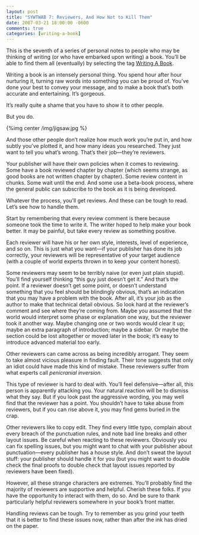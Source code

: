 ```yaml
---
layout: post
title: "SYWTWAB 7: Reviewers, And How Not to Kill Them"
date: 2007-03-21 18:00:00 -0600
comments: true
categories: [writing-a-book]
---
```


This is the seventh of a series of personal notes to people who may be thinking of writing (or who have embarked upon writing) a book. You’ll be able to find them all (eventually) by selecting the tag <a href="http://pragdave.pragprog.com/pragdave/writing_a_book/index.html">Writing A Book</a>.




Writing a book is an intensely personal thing. You spend hour after hour nurturing it, turning raw words into something you can be proud of. You’ve done your best to convey your message, and to make a book that’s both accurate and entertaining. It’s gorgeous.


It’s really quite a shame that you have to show it to other people.


But you do.

{%img center /img/jigsaw.jpg %}

And those other people don’t realize how much work you’re put in, and
how subtly you’ve plotted it, and how many ideas you researched. They
just want to tell you what’s wrong. That’s their job—they’re
reviewers.

Your publisher will have their own policies when it comes to
reviewing. Some have a book reviewed chapter by chapter (which seems
strange, as good books are not written chapter by chapter). Some
review content in chunks. Some wait until the end. And some use a
beta-book process, where the general public can subscribe to the book
as it is being developed.

Whatever the process, you’ll get reviews. And these can be tough to
read. Let’s see how to handle them.

Start by remembering that every review comment is there because
someone took the time to write it. The writer hoped to help make your
book better. It may be painful, but take every review as something
positive.

Each reviewer will have his or her own style, interests, level of
experience, and so on. This is just what you want—if your publisher
has done its job correctly, your reviewers will be representative of
your target audience (with a couple of world experts thrown in to keep
your content honest).

Some reviewers may seem to be terribly naive (or even just plain
stupid). You’ll find yourself thinking “this guy just doesn’t get it.”
And that’s the point. If a reviewer doesn’t get some point, or doesn’t
understand something that you feel should be blindingly obvious,
that’s an indication that you may have a problem with the book. After
all, it’s your job as the author to make that technical detail
obvious. So look hard at the reviewer’s comment and see where they’re
coming from. Maybe you assumed that the world would interpret some
phase or explanation one way, but the reviewer took it another
way. Maybe changing one or two words would clear it up; maybe an extra
paragraph of introduction; maybe a sidebar. Or maybe the section could
be lost altogether or moved later in the book; it’s easy to introduce
advanced material too early.

Other reviewers can came across as being incredibly arrogant. They
seem to take almost vicious pleasure in finding fault. Their tone
suggests that only an idiot could have made this kind of
mistake. These reviewers suffer from what experts call _penicranial
inversion_.

This type of reviewer is hard to deal with. You’ll feel
defensive—after all, this person is apparently attacking you. Your
natural reaction will be to dismiss what they say. But if you look
past the aggressive wording, you may well find that the reviewer has a
point. You shouldn’t have to take abuse from reviewers, but if you can
rise above it, you may find gems buried in the crap.

Other reviewers like to copy edit. They find every little typo,
complain about every breach of the punctuation rules, and note bad
line breaks and other layout issues. Be careful when reacting to these
reviewers. Obviously you can fix spelling issues, but you might want
to chat with your publisher about punctuation—every publisher has a
house style. And don’t sweat the layout stuff: your publisher should
handle it for you (but you might want to double check the final proofs
to double check that layout issues reported by reviewers have been
fixed).

However, all these strange characters are extremes. You’ll probably
find the majority of reviewers are supportive and helpful. Cherish
these folks. If you have the opportunity to interact with them, do
so. And be sure to thank particularly helpful reviewers somewhere in
your book’s front matter.

Handling reviews can be tough. Try to remember as you grind your teeth
that it is better to find these issues now, rather than after the ink
has dried on the paper.



